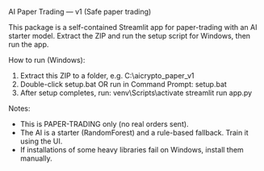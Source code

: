 AI Paper Trading — v1 (Safe paper trading)

This package is a self-contained Streamlit app for paper-trading with an AI starter model.
Extract the ZIP and run the setup script for Windows, then run the app.

How to run (Windows):
1. Extract this ZIP to a folder, e.g. C:\aicrypto_paper_v1
2. Double-click setup.bat OR run in Command Prompt:
   setup.bat
3. After setup completes, run:
   venv\Scripts\activate
   streamlit run app.py

Notes:
- This is PAPER-TRADING only (no real orders sent).
- The AI is a starter (RandomForest) and a rule-based fallback. Train it using the UI.
- If installations of some heavy libraries fail on Windows, install them manually.
